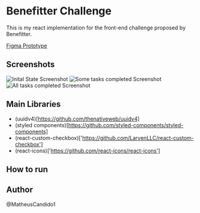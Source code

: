 # Benefitter Challenge

This is my react implementation for the front-end challenge proposed by Benefitter.

[Figma Prototype](https://www.figma.com/file/Z0S4nSoKXLfVNqVxPXokL7/test?node-id=42%3A27&t=QI207ZZuHU4irjRH-0)

## Screenshots

![Inital State Screenshot](https://i.postimg.cc/bYnWyzxg/1.png)
![Some tasks completed Screenshot](https://i.postimg.cc/65NSTDzX/2.png)
![All tasks completed Screenshot](https://i.postimg.cc/7YMRzmQT/3.png)

## Main Libraries
- (uuidv4)[https://github.com/thenativeweb/uuidv4]
- (styled components)[https://github.com/styled-components/styled-components]
- (react-custom-checkbox)['https://github.com/LarvenLLC/react-custom-checkbox']
- (react-icons)['https://github.com/react-icons/react-icons']

## How to run


## Author
@MatheusCandido1
